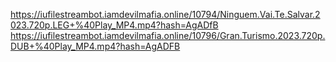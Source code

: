 https://iufilestreambot.iamdevilmafia.online/10794/Ninguem.Vai.Te.Salvar.2023.720p.LEG+%40Play_MP4.mp4?hash=AgADfB
https://iufilestreambot.iamdevilmafia.online/10796/Gran.Turismo.2023.720p.DUB+%40Play_MP4.mp4?hash=AgADFB
